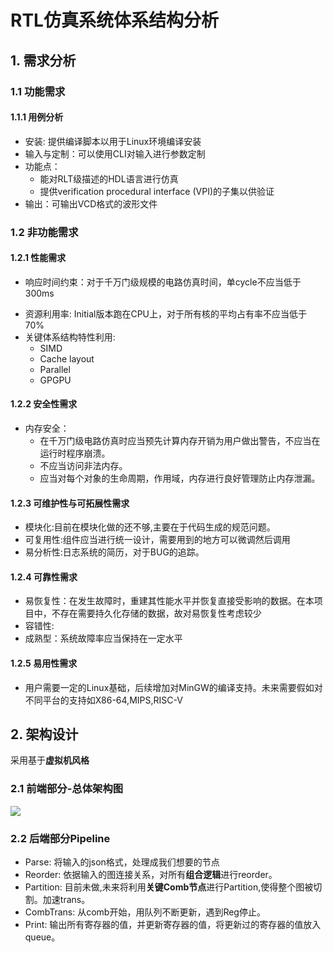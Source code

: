 # RTL仿真系统体系结构分析

## 1. 需求分析

### 1.1 功能需求

#### 1.1.1 用例分析

- 安装: 提供编译脚本以用于Linux环境编译安装
- 输入与定制：可以使用CLI对输入进行参数定制
- 功能点：
  - 能对RLT级描述的HDL语言进行仿真
  - 提供verification procedural interface (VPI)的子集以供验证
- 输出：可输出VCD格式的波形文件

### 1.2 非功能需求

#### 1.2.1 性能需求

- 响应时间约束：对于千万门级规模的电路仿真时间，单cycle不应当低于300ms
<!-- - 吞吐量: -->
- 资源利用率: Initial版本跑在CPU上，对于所有核的平均占有率不应当低于70%
- 关键体系结构特性利用: 
    - SIMD
    - Cache layout
    - Parallel
    - GPGPU

#### 1.2.2 安全性需求

- 内存安全：
  - 在千万门级电路仿真时应当预先计算内存开销为用户做出警告，不应当在运行时程序崩溃。
  - 不应当访问非法内存。
  - 应当对每个对象的生命周期，作用域，内存进行良好管理防止内存泄漏。

#### 1.2.3 可维护性与可拓展性需求

- 模块化:目前在模块化做的还不够,主要在于代码生成的规范问题。
- 可复用性:组件应当进行统一设计，需要用到的地方可以微调然后调用
- 易分析性:日志系统的简历，对于BUG的追踪。

#### 1.2.4 可靠性需求

- 易恢复性：在发生故障时，重建其性能水平并恢复直接受影响的数据。在本项目中，不存在需要持久化存储的数据，故对易恢复性考虑较少
- 容错性: 
- 成熟型：系统故障率应当保持在一定水平
   
#### 1.2.5 易用性需求

- 用户需要一定的Linux基础，后续增加对MinGW的编译支持。未来需要假如对不同平台的支持如X86-64,MIPS,RISC-V

## 2. 架构设计

采用基于**虚拟机风格**

### 2.1 前端部分-总体架构图

![](./1.png)

### 2.2 后端部分Pipeline

- Parse: 将输入的json格式，处理成我们想要的节点
- Reorder: 依据输入的图连接关系，对所有**组合逻辑**进行reorder。
- Partition: 目前未做,未来将利用**关键Comb节点**进行Partition,使得整个图被切割。加速trans。
- CombTrans: 从comb开始，用队列不断更新，遇到Reg停止。
- Print: 输出所有寄存器的值，并更新寄存器的值，将更新过的寄存器的值放入queue。

<!-- - RegSet: 对寄存器赋值并且找到起始的Comb放入queue。 -->
<!-- ## 3 ATAM 评价

### 3.1 风险，非风险

该项目属于非风险项目，不涉及信息的安全问题。

### 3.2 敏感点

本项目的敏感点在于对性能敏感，核心问题是性能的提升

### 3.3 权衡点

本项目的权衡点在于更新Comb时的时间与内存资源的trade-off。 -->